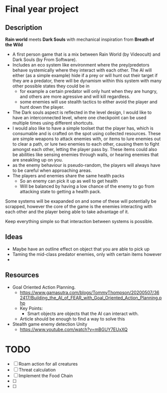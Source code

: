 # Final year project

## Description

**Rain world** meets **Dark Souls** with mechanical inspiration from **Breath of the Wild**

- A first person game that is a mix between Rain World (by Videocult) and Dark Souls (by From Software).
- Includes an eco system like environment where the prey/predetors behave systemically where they interact with each other. The AI will either (as a simple example) hide if a prey or will hunt out their target if they are a predator, there will be dynamism within this system with many other possible states they could be in
    - for example a certain predator will only hunt when they are hungry, and others are more agressive and will kill regardless.
    - some enemies will use stealth tactics to either avoid the player and hunt down the player.
- The Dark souls aspect is reflected in the level design, I would like to have an interconnected level, where one checkpoint can be used multiple times using different shortcuts.
- I would also like to have a simple toolset that the player has, which is consumable and is crafted on the spot using collected resources. These are simple weapons to attack enemies with, or items to lure enemies out to clear a path, or lure two enemies to each other, causing them to fight amongst each other, letting the player pass by. These items could also be abilities like sensing enemies through walls, or hearing enemies that are sneakling up on you.
- as the enemy behaviour is pseudo-random, the players will always have to be careful when approaching areas.
- The players and enemies share the same health packs
    - So an enemy can pick it up as well to get health
    - Will be balanced by having a low chance of the enemy to go from attacking state to getting a health pack.

Some systems will be exapanded on and some of these will potentially be scrapped, however the core of the game is the enemies interacting with each other and the player being able to take advantage of it.

Keep everything simple so that interaction between systems is possible.



## Ideas

- Maybe have an outline effect on object that you are able to pick up
- Taming the mid-class predator enemies, only with certain items however
- 

## Resources

- Goal Oriented Action Planning.
  - https://www.gamasutra.com/blogs/TommyThompson/20200507/362417/Building_the_AI_of_FEAR_with_Goal_Oriented_Action_Planning.php
  - Key Points:
    - Smart objects are objects that the AI can interact with.
  - Article should be enough to find a way to solve this
- Stealth game enemy detection Unity
  - https://www.youtube.com/watch?v=mBGUY7EUxXQ

# TODO



- [ ] Roam action for all creatures
- [ ] Threat calculation
- [ ] Implement the Food Chain
- [ ] 
- [ ] 